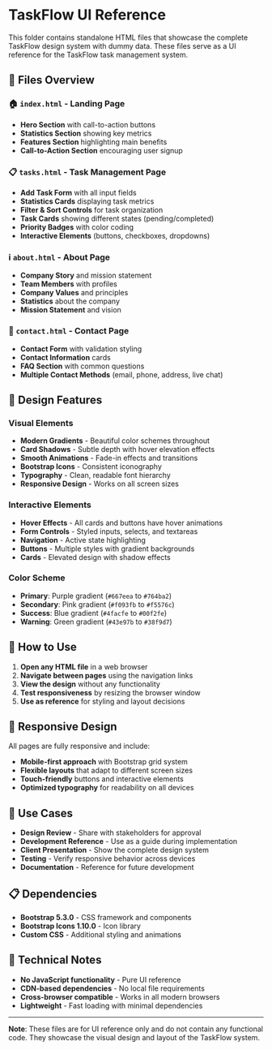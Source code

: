 # TaskFlow UI Reference

This folder contains standalone HTML files that showcase the complete TaskFlow design system with dummy data. These files serve as a UI reference for the TaskFlow task management system.

## 📁 Files Overview

### 🏠 `index.html` - Landing Page
- **Hero Section** with call-to-action buttons
- **Statistics Section** showing key metrics
- **Features Section** highlighting main benefits
- **Call-to-Action Section** encouraging user signup

### 📋 `tasks.html` - Task Management Page
- **Add Task Form** with all input fields
- **Statistics Cards** displaying task metrics
- **Filter & Sort Controls** for task organization
- **Task Cards** showing different states (pending/completed)
- **Priority Badges** with color coding
- **Interactive Elements** (buttons, checkboxes, dropdowns)

### ℹ️ `about.html` - About Page
- **Company Story** and mission statement
- **Team Members** with profiles
- **Company Values** and principles
- **Statistics** about the company
- **Mission Statement** and vision

### 📧 `contact.html` - Contact Page
- **Contact Form** with validation styling
- **Contact Information** cards
- **FAQ Section** with common questions
- **Multiple Contact Methods** (email, phone, address, live chat)

## 🎨 Design Features

### **Visual Elements**
- **Modern Gradients** - Beautiful color schemes throughout
- **Card Shadows** - Subtle depth with hover elevation effects
- **Smooth Animations** - Fade-in effects and transitions
- **Bootstrap Icons** - Consistent iconography
- **Typography** - Clean, readable font hierarchy
- **Responsive Design** - Works on all screen sizes

### **Interactive Elements**
- **Hover Effects** - All cards and buttons have hover animations
- **Form Controls** - Styled inputs, selects, and textareas
- **Navigation** - Active state highlighting
- **Buttons** - Multiple styles with gradient backgrounds
- **Cards** - Elevated design with shadow effects

### **Color Scheme**
- **Primary**: Purple gradient (`#667eea` to `#764ba2`)
- **Secondary**: Pink gradient (`#f093fb` to `#f5576c`)
- **Success**: Blue gradient (`#4facfe` to `#00f2fe`)
- **Warning**: Green gradient (`#43e97b` to `#38f9d7`)

## 🚀 How to Use

1. **Open any HTML file** in a web browser
2. **Navigate between pages** using the navigation links
3. **View the design** without any functionality
4. **Test responsiveness** by resizing the browser window
5. **Use as reference** for styling and layout decisions

## 📱 Responsive Design

All pages are fully responsive and include:
- **Mobile-first approach** with Bootstrap grid system
- **Flexible layouts** that adapt to different screen sizes
- **Touch-friendly** buttons and interactive elements
- **Optimized typography** for readability on all devices

## 🎯 Use Cases

- **Design Review** - Share with stakeholders for approval
- **Development Reference** - Use as a guide during implementation
- **Client Presentation** - Show the complete design system
- **Testing** - Verify responsive behavior across devices
- **Documentation** - Reference for future development

## 📋 Dependencies

- **Bootstrap 5.3.0** - CSS framework and components
- **Bootstrap Icons 1.10.0** - Icon library
- **Custom CSS** - Additional styling and animations

## 🔧 Technical Notes

- **No JavaScript functionality** - Pure UI reference
- **CDN-based dependencies** - No local file requirements
- **Cross-browser compatible** - Works in all modern browsers
- **Lightweight** - Fast loading with minimal dependencies

---

**Note**: These files are for UI reference only and do not contain any functional code. They showcase the visual design and layout of the TaskFlow system.
